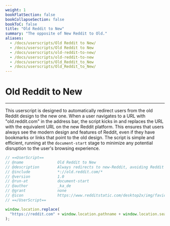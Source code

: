 ```yaml
---
weight: 1
bookFlatSection: false
bookCollapseSection: false
bookToC: false
title: "Old Reddit to New"
summary: "The opposite of New Reddit to Old."
aliases:
  - /docs/userscripts/Old Reddit to New/
  - /docs/userscripts/Old Reddit to New
  - /docs/userscripts/old-reddit-to-new/
  - /docs/userscripts/old-reddit-to-new
  - /docs/userscripts/Old_Reddit_to_New
  - /docs/userscripts/Old_Reddit_to_New/
---
```


<!--markdownlint-disable MD025 MD033 -->

# Old Reddit to New

---

This userscript is designed to automatically redirect users from the old Reddit design to the new one. When a user navigates to a URL with "old.reddit.com" in the address bar, the script kicks in and replaces the URL with the equivalent URL on the new Reddit platform. This ensures that users always see the modern design and features of Reddit, even if they have bookmarks or links that point to the old design. The script is simple and efficient, running at the `document-start` stage to minimize any potential disruption to the user's browsing experience.

```js
// ==UserScript==
// @name               Old Reddit to New
// @description        Always redirects to new-Reddit, avoiding Reddit's old design.
// @include            *://old.reddit.com/*
// @version            1.0
// @run-at             document-start
// @author             _ka_de
// @grant              none
// @icon               https://www.redditstatic.com/desktop2x/img/favicon/apple-icon-76x76.png
// ==/UserScript==

window.location.replace(
  "https://reddit.com" + window.location.pathname + window.location.search,
);
```
